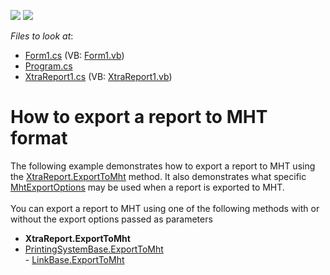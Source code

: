 <!-- default badges list -->
[![](https://img.shields.io/badge/Open_in_DevExpress_Support_Center-FF7200?style=flat-square&logo=DevExpress&logoColor=white)](https://supportcenter.devexpress.com/ticket/details/E156)
[![](https://img.shields.io/badge/📖_How_to_use_DevExpress_Examples-e9f6fc?style=flat-square)](https://docs.devexpress.com/GeneralInformation/403183)
<!-- default badges end -->
<!-- default file list -->
*Files to look at*:

* [Form1.cs](./CS/Form1.cs) (VB: [Form1.vb](./VB/Form1.vb))
* [Program.cs](./CS/Program.cs)
* [XtraReport1.cs](./CS/XtraReport1.cs) (VB: [XtraReport1.vb](./VB/XtraReport1.vb))
<!-- default file list end -->
# How to export a report to MHT format


<p>The following example demonstrates how to export a report to MHT using the <a href="https://documentation.devexpress.com/XtraReports/DevExpress.XtraReports.UI.XtraReport.ExportToMht.overloads">XtraReport.ExportToMht</a> method. It also demonstrates what specific <a href="https://documentation.devexpress.com/CoreLibraries/DevExpress.XtraPrinting.MhtExportOptions.class">MhtExportOptions</a> may be used when a report is exported to MHT.<br><br>You can export a report to MHT using one of the following methods with or without the export options passed as parameters

* <strong>XtraReport.ExportToMht</strong> 
* <a href="https://documentation.devexpress.com/CoreLibraries/DevExpress.XtraPrinting.PrintingSystemBase.ExportToMht.overloads">PrintingSystemBase.ExportToMht</a> <br>- <a href="https://documentation.devexpress.com/CoreLibraries/DevExpress.XtraPrinting.LinkBase.ExportToMht.overloads">LinkBase.ExportToMht</a></p>

<br/>


